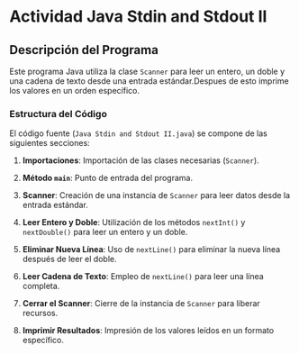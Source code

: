 # Actividad Java Stdin and Stdout II

## Descripción del Programa

Este programa Java utiliza la clase `Scanner` para leer un entero, un doble y una cadena de texto desde una entrada estándar.Despues de esto imprime los valores en un orden específico.

### Estructura del Código

El código fuente (`Java Stdin and Stdout II.java`) se compone de las siguientes secciones:

1. **Importaciones**: Importación de las clases necesarias (`Scanner`).

2. **Método `main`**: Punto de entrada del programa.

3. **Scanner**: Creación de una instancia de `Scanner` para leer datos desde la entrada estándar.

4. **Leer Entero y Doble**: Utilización de los métodos `nextInt()` y `nextDouble()` para leer un entero y un doble.

5. **Eliminar Nueva Línea**: Uso de `nextLine()` para eliminar la nueva línea después de leer el doble.

6. **Leer Cadena de Texto**: Empleo de `nextLine()` para leer una línea completa.

7. **Cerrar el Scanner**: Cierre de la instancia de `Scanner` para liberar recursos.

8. **Imprimir Resultados**: Impresión de los valores leídos en un formato específico.